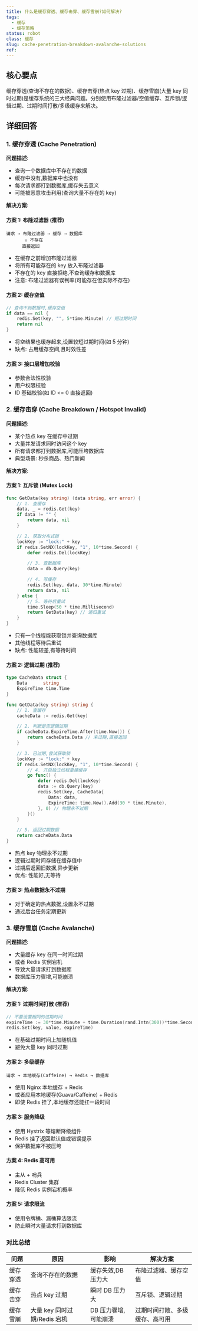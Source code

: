 ```yaml
---
title: 什么是缓存穿透、缓存击穿、缓存雪崩?如何解决?
tags:
  - 缓存
  - 缓存策略
status: robot
class: 缓存
slug: cache-penetration-breakdown-avalanche-solutions
ref:
---
```


## 核心要点

缓存穿透(查询不存在的数据)、缓存击穿(热点 key 过期)、缓存雪崩(大量 key 同时过期)是缓存系统的三大经典问题。分别使用布隆过滤器/空值缓存、互斥锁/逻辑过期、过期时间打散/多级缓存来解决。

## 详细回答

### 1. 缓存穿透 (Cache Penetration)

**问题描述**:
- 查询一个数据库中不存在的数据
- 缓存中没有,数据库中也没有
- 每次请求都打到数据库,缓存失去意义
- 可能被恶意攻击利用(查询大量不存在的 key)

**解决方案**:

#### 方案 1: 布隆过滤器 (推荐)
```
请求 → 布隆过滤器 → 缓存 → 数据库
       ↓ 不存在
      直接返回
```
- 在缓存之前增加布隆过滤器
- 将所有可能存在的 key 放入布隆过滤器
- 不存在的 key 直接拒绝,不查询缓存和数据库
- 注意: 布隆过滤器有误判率(可能存在但实际不存在)

#### 方案 2: 缓存空值
```go
// 查询不到数据时,缓存空值
if data == nil {
    redis.Set(key, "", 5*time.Minute) // 短过期时间
    return nil
}
```
- 将空结果也缓存起来,设置较短过期时间(如 5 分钟)
- 缺点: 占用缓存空间,且时效性差

#### 方案 3: 接口层增加校验
- 参数合法性校验
- 用户权限校验
- ID 基础校验(如 ID <= 0 直接返回)

### 2. 缓存击穿 (Cache Breakdown / Hotspot Invalid)

**问题描述**:
- 某个热点 key 在缓存中过期
- 大量并发请求同时访问这个 key
- 所有请求都打到数据库,可能压垮数据库
- 典型场景: 秒杀商品、热门新闻

**解决方案**:

#### 方案 1: 互斥锁 (Mutex Lock)
```go
func GetData(key string) (data string, err error) {
    // 1. 查缓存
    data, _ = redis.Get(key)
    if data != "" {
        return data, nil
    }

    // 2. 获取分布式锁
    lockKey := "lock:" + key
    if redis.SetNX(lockKey, "1", 10*time.Second) {
        defer redis.Del(lockKey)

        // 3. 查数据库
        data = db.Query(key)

        // 4. 写缓存
        redis.Set(key, data, 30*time.Minute)
        return data, nil
    } else {
        // 5. 等待后重试
        time.Sleep(50 * time.Millisecond)
        return GetData(key) // 递归重试
    }
}
```
- 只有一个线程能获取锁并查询数据库
- 其他线程等待后重试
- 缺点: 性能较差,有等待时间

#### 方案 2: 逻辑过期 (推荐)
```go
type CacheData struct {
    Data      string
    ExpireTime time.Time
}

func GetData(key string) string {
    // 1. 查缓存
    cacheData := redis.Get(key)

    // 2. 判断是否逻辑过期
    if cacheData.ExpireTime.After(time.Now()) {
        return cacheData.Data // 未过期,直接返回
    }

    // 3. 已过期,尝试获取锁
    lockKey := "lock:" + key
    if redis.SetNX(lockKey, "1", 10*time.Second) {
        // 4. 开启独立线程重建缓存
        go func() {
            defer redis.Del(lockKey)
            data := db.Query(key)
            redis.Set(key, CacheData{
                Data: data,
                ExpireTime: time.Now().Add(30 * time.Minute),
            }, 0) // 物理永不过期
        }()
    }

    // 5. 返回过期数据
    return cacheData.Data
}
```
- 热点 key 物理永不过期
- 逻辑过期时间存储在缓存值中
- 过期后返回旧数据,异步更新
- 优点: 性能好,无等待

#### 方案 3: 热点数据永不过期
- 对于确定的热点数据,设置永不过期
- 通过后台任务定期更新

### 3. 缓存雪崩 (Cache Avalanche)

**问题描述**:
- 大量缓存 key 在同一时间过期
- 或者 Redis 实例宕机
- 导致大量请求打到数据库
- 数据库压力骤增,可能崩溃

**解决方案**:

#### 方案 1: 过期时间打散 (推荐)
```go
// 不要设置相同的过期时间
expireTime := 30*time.Minute + time.Duration(rand.Intn(300))*time.Second
redis.Set(key, value, expireTime)
```
- 在基础过期时间上加随机值
- 避免大量 key 同时过期

#### 方案 2: 多级缓存
```
请求 → 本地缓存(Caffeine) → Redis → 数据库
```
- 使用 Nginx 本地缓存 + Redis
- 或者应用本地缓存(Guava/Caffeine) + Redis
- 即使 Redis 挂了,本地缓存还能扛一段时间

#### 方案 3: 服务降级
- 使用 Hystrix 等熔断降级组件
- Redis 挂了返回默认值或错误提示
- 保护数据库不被压垮

#### 方案 4: Redis 高可用
- 主从 + 哨兵
- Redis Cluster 集群
- 降低 Redis 实例宕机概率

#### 方案 5: 请求限流
- 使用令牌桶、漏桶算法限流
- 防止瞬时大量请求打到数据库

### 对比总结

| 问题 | 原因 | 影响 | 解决方案 |
|------|------|------|---------|
| 缓存穿透 | 查询不存在的数据 | 缓存失效,DB 压力大 | 布隆过滤器、缓存空值 |
| 缓存击穿 | 热点 key 过期 | 瞬时 DB 压力大 | 互斥锁、逻辑过期 |
| 缓存雪崩 | 大量 key 同时过期/Redis 宕机 | DB 压力骤增,可能崩溃 | 过期时间打散、多级缓存、高可用 |
